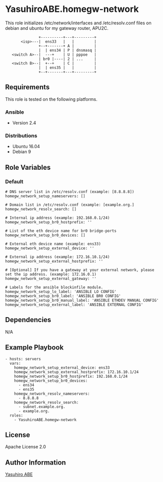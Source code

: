 YasuhiroABE.homegw-network
==========================

This role initializes /etc/network/interfaces and /etc/resolv.conf files on debian and ubuntu for my gateway router, APU2C.

                   +----------+---+---------+
           <isp>---|  ens33   |   |         |
                   +--+-------+ A |         |
                   |  | ens34 | P | dnsmasq |
       <switch A>--|  ---+    | U | pppoe   |
                   | br0 |----| 2 | ...     |
       <switch B>--|  +--+    | C |         |
                   |  | ens35 |   |         |
                   +--+-------+---+---------+

Requirements
------------

This role is tested on the following platforms.

### Ansible
- Version 2.4

### Distributions
- Ubuntu 16.04
- Debian 9

Role Variables
--------------

### Default

    # DNS server list in /etc/resolv.conf (example: [8.8.8.8])
    homegw_network_setup_nameservers: []
    
    # Domain list in /etc/resolv.conf (example: [example.org.]
    homegw_network_resolv_search: []
    
    # Internal ip address (example: 192.168.0.1/24)
    homegw_network_setup_br0_hostprefix: ''
    
    # List of the eth device name for br0 bridge-ports
    homegw_network_setup_br0_devices: []
    
    # External eth device name (example: ens33)
    homegw_network_setup_external_device: ''
    
    # External ip address (example: 172.16.10.1/24)
    homegw_network_setup_external_hostprefix: ''
    
    # [Optional] If you have a gateway at your external network, please set the ip address. (example: 172.16.0.1)
    homegw_network_setup_external_gateway: ''

    # Labels for the ansible blockinfile module.
    homegw_network_setup_lo_label: 'ANSIBLE LO CONFIG'
    homegw_network_setup_br0_label: 'ANSIBLE BR0 CONFIG'
    homegw_network_setup_br0_manual_label: 'ANSIBLE ETHDEV MANUAL CONFIG'
    homegw_network_setup_external_label: 'ANSIBLE EXTERNAL CONFIG'

Dependencies
------------

N/A

Example Playbook
----------------

    - hosts: servers
      vars:
        homegw_network_setup_external_device: ens33
        homegw_network_setup_external_hostprefix: 172.16.10.1/24
        homegw_network_setup_br0_hostprefix: 192.168.0.1/24
        homegw_network_setup_br0_devices:
          - ens34
          - ens35
        homegw_network_resolv_nameservers:
          - 8.8.8.8
        homegw_network_resolv_search:
		  - subnet.example.org.
          - example.org.
      roles:
        - YasuhiroABE.homegw-network

License
-------

Apache License 2.0

Author Information
------------------

[Yasuhiro ABE](http://www.yasundial.org/foaf.xml)

